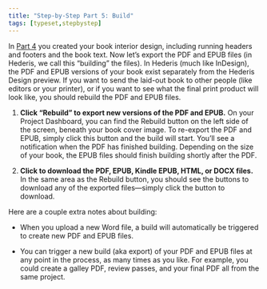 ```yaml
---
title: "Step-by-Step Part 5: Build"
tags: [typeset,stepbystep]
---
```

 
<html><body><section data-type="chapter" class="hsecchapter" data-hederis-type="hsecchapter" id="step-by-step-5" data-pi-attrs="id: step-by-step-5; data-tags: typeset,stepbystep;" role="doc-chapter" data-tags="typeset,stepbystep" data-author-name=" " data-book-title=" " title="Step-by-Step Part 5: Build"><p class="hblkp" data-hederis-type="hblkp" id="p8SqOBg7F">In <a href="{% link _docs/step-by-step-4.md %}" class="hspana" data-hederis-type="hspana" id="puNsMacdB">Part 4</a> you created your book interior design, including running headers and footers and the book text. Now let&#8217;s export the PDF and EPUB files (in Hederis, we call this &#8220;building&#8221; the files). In Hederis (much like InDesign), the PDF and EPUB versions of your book exist separately from the Hederis Design preview. If you want to send the laid-out book to other people (like editors or your printer), or if you want to see what the final print product will look like, you should rebuild the PDF and EPUB files.</p><ol class="hwprnumlist" data-hederis-type="hwprnumlist" id="pAWRXWzRC"><li class="hblkoli" data-hederis-type="hblkoli" id="li28JKvIjf"><p class="hblkoli" data-hederis-type="hblklip" id="pS3BCaMWs"><strong data-hederis-type="hspanstrong" id="pZTXh5w48">Click &#8220;Rebuild&#8221; to export new versions of the PDF and EPUB.</strong> On your Project Dashboard, you can find the Rebuild button on the left side of the screen, beneath your book cover image. To re-export the PDF and EPUB, simply click this button and the build will start. You&#8217;ll see a notification when the PDF has finished building. Depending on the size of your book, the EPUB files should finish building shortly after the PDF.</p></li><li class="hblkoli" data-hederis-type="hblkoli" id="liaSuIp7r3"><p class="hblkoli" data-hederis-type="hblklip" id="pCEYaW2JP"><strong class="hspanstrong" data-hederis-type="hspanstrong" id="pTS0bQEkZ">Click to download the PDF, EPUB, Kindle EPUB, HTML, or DOCX files.</strong> In the same area as the Rebuild button, you should see the buttons to download any of the exported files&#8212;simply click the button to download. </p></li></ol><p class="hblkp" data-hederis-type="hblkp" id="pxJwjP8bt">Here are a couple extra notes about building:</p><ul class="hwprbulletlist" data-hederis-type="hwprbulletlist" id="p1Koq766j"><li class="hblkuli" data-hederis-type="hblkuli" id="li4nOqtaVj"><p class="hblkuli" data-hederis-type="hblklip" id="pDYELGPWU">When you upload a new Word file, a build will automatically be triggered to create new PDF and EPUB files.</p></li><li class="hblkuli" data-hederis-type="hblkuli" id="liv2VzodVX"><p class="hblkuli" data-hederis-type="hblklip" id="pZB0PeMFG">You can trigger a new build (aka export) of your PDF and EPUB files at any point in the process, as many times as you like. For example, you could create a galley PDF, review passes, and your final PDF all from the same project.</p></li></ul></section></body></html>
